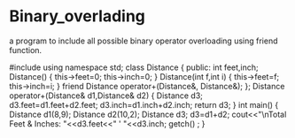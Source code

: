 # Binary_overlading
a program to include all possible binary operator overloading using friend function.

#include<iostream>
using namespace std;
class Distance
{
	public:
		int feet,inch;
		Distance()
		{
			this->feet=0;
			this->inch=0;
		}
		Distance(int f,int i)
		{
			this->feet=f;
			this->inch=i;
		}
		friend Distance operator+(Distance&, Distance&);
};
Distance operator+(Distance& d1,Distance& d2)
{
	Distance d3;
	d3.feet=d1.feet+d2.feet;
	d3.inch=d1.inch+d2.inch;
	return d3;
}
int main()
{
	Distance d1(8,9);
	Distance d2(10,2);
	Distance d3;
	d3=d1+d2;
	cout<<"\nTotal Feet & Inches: "<<d3.feet<<" ' "<<d3.inch;
	getch() ;
}
